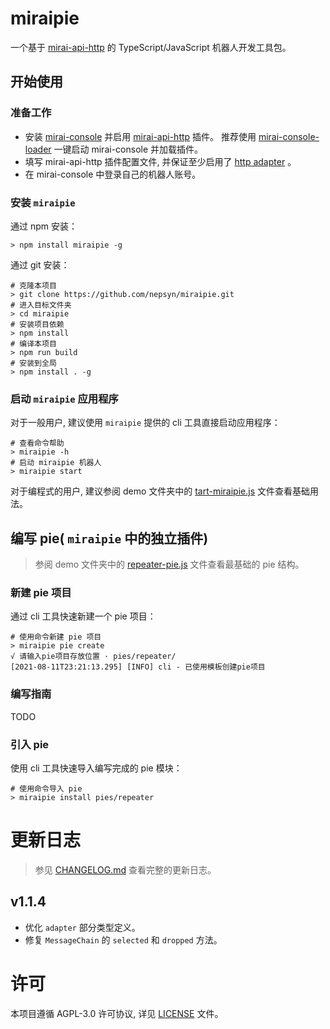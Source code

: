 # miraipie

一个基于 [mirai-api-http](https://github.com/project-mirai/mirai-api-http) 的 TypeScript/JavaScript 机器人开发工具包。

## 开始使用

### 准备工作

- 安装 [mirai-console](https://github.com/mamoe/mirai-console)
  并启用 [mirai-api-http](https://github.com/project-mirai/mirai-api-http) 插件。
  推荐使用 [mirai-console-loader](https://github.com/iTXTech/mirai-console-loader) 一键启动 mirai-console 并加载插件。
- 填写 mirai-api-http 插件配置文件, 并保证至少启用了 [http adapter](https://github.com/project-mirai/mirai-api-http#adapter) 。
- 在 mirai-console 中登录自己的机器人账号。

### 安装 `miraipie`

通过 npm 安装：

```shell
> npm install miraipie -g
```

通过 git 安装：

```shell
# 克隆本项目
> git clone https://github.com/nepsyn/miraipie.git
# 进入目标文件夹
> cd miraipie
# 安装项目依赖
> npm install
# 编译本项目
> npm run build
# 安装到全局
> npm install . -g
```

### 启动 `miraipie` 应用程序

对于一般用户, 建议使用 `miraipie` 提供的 cli 工具直接启动应用程序：

```shell
# 查看命令帮助
> miraipie -h
# 启动 miraipie 机器人
> miraipie start
```

对于编程式的用户, 建议参阅 demo 文件夹中的 [tart-miraipie.js](demo/start-miraipie.js) 文件查看基础用法。

## 编写 pie( `miraipie` 中的独立插件)

> 参阅 demo 文件夹中的 [repeater-pie.js](demo/repeater-pie.js) 文件查看最基础的 pie 结构。

### 新建 pie 项目

通过 cli 工具快速新建一个 pie 项目：

```shell
# 使用命令新建 pie 项目
> miraipie pie create
√ 请输入pie项目存放位置 · pies/repeater/
[2021-08-11T23:21:13.295] [INFO] cli - 已使用模板创建pie项目
```

### 编写指南

TODO

### 引入 pie

使用 cli 工具快速导入编写完成的 pie 模块：

```shell
# 使用命令导入 pie
> miraipie install pies/repeater
```

# 更新日志

> 参见 [CHANGELOG.md](CHANGELOG.md) 查看完整的更新日志。

## v1.1.4

- 优化 `adapter` 部分类型定义。
- 修复 `MessageChain` 的 `selected` 和 `dropped` 方法。

# 许可

本项目遵循 AGPL-3.0 许可协议, 详见 [LICENSE](LICENSE) 文件。

